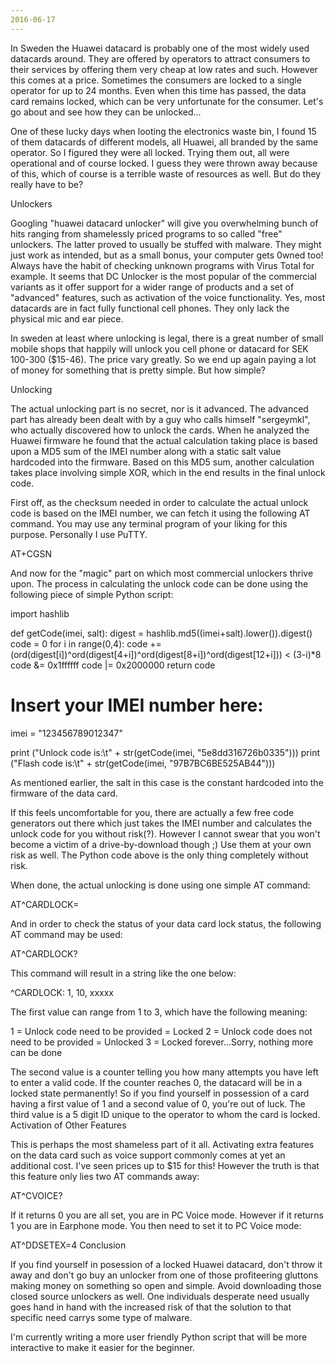 ```yaml
---
2016-06-17
---
```


In Sweden the Huawei datacard is probably one of the most widely used datacards around. They are offered by operators to attract consumers to their services by offering them very cheap at low rates and such. However this comes at a price. Sometimes the consumers are locked to a single operator for up to 24 months. Even when this time has passed, the data card remains locked, which can be very unfortunate for the consumer. Let's go about and see how they can be unlocked...

One of these lucky days when looting the electronics waste bin, I found 15 of them datacards of different models, all Huawei, all branded by the same operator. So I figured they were all locked. Trying them out, all were operational and of course locked. I guess they were thrown away because of this, which of course is a terrible waste of resources as well. But do they really have to be?

Unlockers

Googling "huawei datacard unlocker" will give you overwhelming bunch of hits ranging from shamelessly priced programs to so called "free" unlockers. The latter proved to usually be stuffed with malware. They might just work as intended, but as a small bonus, your computer gets 0wned too! Always have the habit of checking unknown programs with Virus Total for example. It seems that DC Unlocker is the most popular of the commercial variants as it offer support for a wider range of products and a set of "advanced" features, such as activation of the voice functionality. Yes, most datacards are in fact fully functional cell phones. They only lack the physical mic and ear piece.

In sweden at least where unlocking is legal, there is a great number of small mobile shops that happily will unlock you cell phone or datacard for SEK 100-300 ($15-46). The price vary greatly. So we end up again paying a lot of money for something that is pretty simple. But how simple?

Unlocking

The actual unlocking part is no secret, nor is it advanced. The advanced part has already been dealt with by a guy who calls himself "sergeymkl", who actually discovered how to unlock the cards. When he analyzed the Huawei firmware he found that the actual calculation taking place is based upon a MD5 sum of the IMEI number along with a static salt value hardcoded into the firmware. Based on this MD5 sum, another calculation takes place involving simple XOR, which in the end results in the final unlock code.

First off, as the checksum needed in order to calculate the actual unlock code is based on the IMEI number, we can fetch it using the following AT command. You may use any terminal program of your liking for this purpose. Personally I use PuTTY.

AT+CGSN

And now for the "magic" part on which most commercial unlockers thrive upon. The process in calculating the unlock code can be done using the following piece of simple Python script:

import hashlib

def getCode(imei, salt):
        digest = hashlib.md5((imei+salt).lower()).digest()
        code = 0
        for i in range(0,4):
                code += (ord(digest[i])^ord(digest[4+i])^ord(digest[8+i])^ord(digest[12+i])) < (3-i)*8
        code &= 0x1ffffff
        code |= 0x2000000
        return code
 
# Insert your IMEI number here:
imei = "123456789012347"
 
print ("Unlock code is:\t" + str(getCode(imei, "5e8dd316726b0335")))
print ("Flash code is:\t" + str(getCode(imei, "97B7BC6BE525AB44")))

As mentioned earlier, the salt in this case is the constant hardcoded into the firmware of the data card.

If this feels uncomfortable for you, there are actually a few free code generators out there which just takes the IMEI number and calculates the unlock code for you without risk(?). However I cannot swear that you won't become a victim of a drive-by-download though ;) Use them at your own risk as well. The Python code above is the only thing completely without risk.

When done, the actual unlocking is done using one simple AT command:

AT^CARDLOCK=<unlock-code>

And in order to check the status of your data card lock status, the following AT command may be used:

AT^CARDLOCK?

This command will result in a string like the one below:

^CARDLOCK: 1, 10, xxxxx

The first value can range from 1 to 3, which have the following meaning:

1 = Unlock code need to be provided = Locked
2 = Unlock code does not need to be provided = Unlocked
3 = Locked forever...Sorry, nothing more can be done

The second value is a counter telling you how many attempts you have left to enter a valid code. If the counter reaches 0, the datacard will be in a locked state permanently! So if you find yourself in possession of a card having a first value of 1 and a second value of 0, you're out of luck. The third value is a 5 digit ID unique to the operator to whom the card is locked.
Activation of Other Features

This is perhaps the most shameless part of it all. Activating extra features on the data card such as voice support commonly comes at yet an additional cost. I've seen prices up to $15 for this! However the truth is that this feature only lies two AT commands away:

AT^CVOICE?

If it returns 0 you are all set, you are in PC Voice mode. However if it returns 1 you are in Earphone mode. You then need to set it to PC Voice mode:

AT^DDSETEX=4
Conclusion

If you find yourself in posession of a locked Huawei datacard, don't throw it away and don't go buy an unlocker from one of those profiteering gluttons making money on something so open and simple. Avoid downloading those closed source unlockers as well. One individuals desperate need usually goes hand in hand with the increased risk of that the solution to that specific need carrys some type of malware.

I'm currently writing a more user friendly Python script that will be more interactive to make it easier for the beginner.